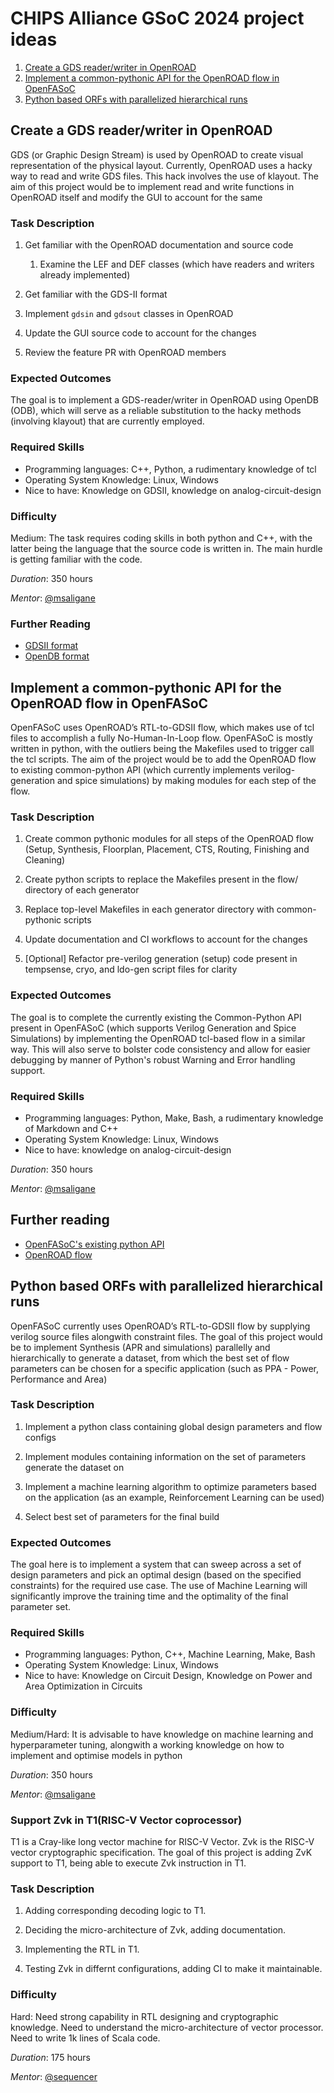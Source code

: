 # CHIPS Alliance GSoC 2024 project ideas 

1. [Create a GDS reader/writer in OpenROAD](#create-a-gds-reader-writer-in-openroad)
1. [Implement a common-pythonic API for the OpenROAD flow in OpenFASoC](#implement-a-common-pythonic-api-for-the-openroad-flow-in-openfasoc)
1. [Python based ORFs with parallelized hierarchical runs](#python-based-orfs-with-parallelized-hierarchical-runs)

## Create a GDS reader/writer in OpenROAD

GDS (or Graphic Design Stream) is used by OpenROAD to create visual representation of the physical layout. Currently, OpenROAD uses a hacky way to read and write GDS files. This hack involves the use of klayout. The aim of this project would be to implement read and write functions in OpenROAD itself and modify the GUI to account for the same

### Task Description

1. Get familiar with the OpenROAD documentation and source code 
    1. Examine the LEF and DEF classes (which have readers and writers already implemented)
1. Get familiar with the GDS-II format

1. Implement `gdsin` and `gdsout` classes in OpenROAD

1. Update the GUI source code to account for the changes

1. Review the feature PR with OpenROAD members

### Expected Outcomes

The goal is to implement a GDS-reader/writer in OpenROAD using OpenDB (ODB), which will serve as a reliable substitution to the hacky methods (involving klayout) that are currently employed.

### Required Skills

* Programming languages: C++, Python, a rudimentary knowledge of tcl
* Operating System Knowledge: Linux, Windows
* Nice to have: Knowledge on GDSII, knowledge on analog-circuit-design

### Difficulty

Medium: The task requires coding skills in both python and C++, with the latter being the language that the source code is written in. The main hurdle is getting familiar with the code.

_Duration_: 350 hours

_Mentor_: [@msaligane](https://github.com/msaligane)

### Further Reading

* [GDSII format](https://boolean.klaasholwerda.nl/interface/bnf/gdsformat.html)
* [OpenDB format](https://openroad.readthedocs.io/en/latest/main/src/odb/README.html)

## Implement a common-pythonic API for the OpenROAD flow in OpenFASoC

OpenFASoC uses OpenROAD’s RTL-to-GDSII flow, which makes use of tcl files to accomplish a fully No-Human-In-Loop flow. OpenFASoC is mostly written in python, with the outliers being the Makefiles used to trigger call the tcl scripts. The aim of the project would be to add the OpenROAD flow to existing common-python API (which currently implements verilog-generation and spice simulations) by making modules for each step of the flow.

### Task Description 

1. Create common pythonic modules for all steps of the OpenROAD flow (Setup, Synthesis, Floorplan, Placement, CTS, Routing, Finishing and Cleaning)

1. Create python scripts to replace the Makefiles present in the flow/ directory of each generator 

1. Replace top-level Makefiles in each generator directory with common-pythonic scripts

1. Update documentation and CI workflows to account for the changes

1. [Optional] Refactor pre-verilog generation (setup) code present in tempsense, cryo, and ldo-gen script files for clarity

### Expected Outcomes

The goal is to complete the currently existing the Common-Python API present in OpenFASoC (which supports Verilog Generation and Spice Simulations) by implementing the OpenROAD tcl-based flow in a similar way. This will also serve to bolster code consistency and allow for easier debugging by manner of Python's robust Warning and Error handling support.

### Required Skills

* Programming languages: Python, Make, Bash, a rudimentary knowledge of Markdown and C++
* Operating System Knowledge: Linux, Windows
* Nice to have: knowledge on analog-circuit-design

_Duration_: 350 hours

_Mentor_: [@msaligane](https://github.com/msaligane)

## Further reading

* [OpenFASoC's existing python API](https://github.com/idea-fasoc/OpenFASOC/blob/main/docs/source/common-python-api.rst)
* [OpenROAD flow](https://github.com/idea-fasoc/OpenFASOC/blob/main/docs/source/flow-tempsense.rst#rtl-to-gds-flow)

## Python based ORFs with parallelized hierarchical runs

OpenFASoC currently uses OpenROAD’s RTL-to-GDSII flow by supplying verilog source files alongwith constraint files. The goal of this project would be to implement Synthesis (APR and simulations) parallelly and hierarchically to generate a dataset, from which the best set of flow parameters can be chosen for a specific application (such as PPA - Power, Performance and Area) 


### Task Description 

1. Implement a python class containing global design parameters and flow configs

1. Implement modules containing information on the set of parameters generate the dataset on

1. Implement a machine learning algorithm to optimize parameters based on the application (as an example, Reinforcement Learning can be used)

1. Select best set of parameters for the final build

### Expected Outcomes 

The goal here is to implement a system that can sweep across a set of design parameters and pick an optimal design (based on the specified constraints) for the required use case. The use of Machine Learning will significantly improve the training time and the optimality of the final parameter set. 

### Required Skills

* Programming languages: Python, C++, Machine Learning, Make, Bash
* Operating System Knowledge: Linux, Windows
* Nice to have: Knowledge on Circuit Design, Knowledge on Power and Area Optimization in Circuits

### Difficulty

Medium/Hard: It is advisable to have knowledge on machine learning and hyperparameter tuning, alongwith a working knowledge on how to implement and optimise models in python

_Duration_: 350 hours

_Mentor_: [@msaligane](https://github.com/msaligane)

### Support Zvk in T1(RISC-V Vector coprocessor)
T1 is a Cray-like long vector machine for RISC-V Vector. Zvk is the RISC-V vector cryptographic specification. The goal of this project is adding ZvK support to T1, being able to execute Zvk instruction in T1.

### Task Description 

1. Adding corresponding decoding logic to T1.

1. Deciding the micro-architecture of Zvk, adding documentation.

1. Implementing the RTL in T1.

1. Testing Zvk in differnt configurations, adding CI to make it maintainable.

### Difficulty

Hard: Need strong capability in RTL designing and cryptographic knowledge. Need to understand the micro-architecture of vector processor. Need to write 1k lines of Scala code.

_Duration_: 175 hours

_Mentor_: [@sequencer](https://github.com/sequencer)
